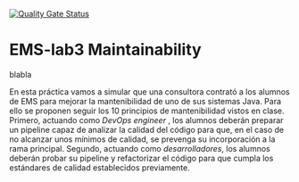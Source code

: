 [![Quality Gate Status](http://c1.etsisi.upm.es:8888/api/project_badges/measure?project=ETSISI-EMS_ems2025-lab-3-mantenibilidad-angel_profe_7946140c-163d-4a15-bef6-cfed5020b1d3&metric=alert_status&token=sqb_68942ee608ea7657c6ebb194f64eb4686c2e4fa6)](http://c1.etsisi.upm.es:8888/dashboard?id=ETSISI-EMS_ems2025-lab-3-mantenibilidad-angel_profe_7946140c-163d-4a15-bef6-cfed5020b1d3)

# EMS-lab3 Maintainability

blabla

En esta práctica vamos a simular que una consultora contrató a los alumnos de EMS para mejorar la mantenibilidad de uno de sus sistemas Java. Para ello se proponen seguir los 10 principios de mantenibilidad vistos en clase. Primero, actuando como *DevOps engineer* , los alumnos deberán preparar un pipeline capaz de analizar la calidad del código para que, en el caso de no alcanzar unos mínimos de calidad, se prevenga su incorporación a la rama principal. Segundo, actuando como *desarrolladores*, los alumnos deberán probar su pipeline y refactorizar el código para que cumpla los estándares de calidad establecidos previamente. 
